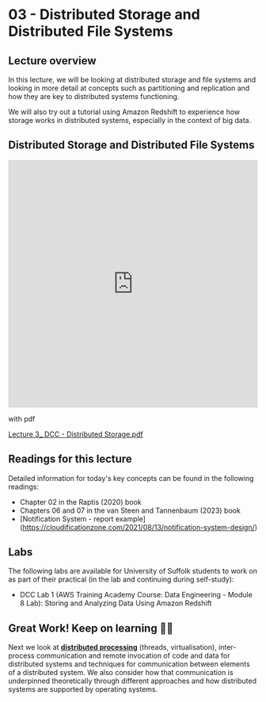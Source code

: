 # 03 - Distributed Storage and Distributed File Systems

## Lecture overview
In this lecture, we will be looking at distributed storage and file systems and looking in more detail at concepts such as partitioning and replication and how they are key to distributed systems functioning.

We will also try out a tutorial using Amazon Redshift to experience how storage works in distributed systems, especially in the context of big data.

## Distributed Storage and Distributed File Systems
<html>
<iframe src="https://docs.google.com/presentation/d/e/2PACX-1vQbg0RxDkvkzWPBCOhqUtjZwkAb7EAL_FrahSY5ZKkW732AGKM6eNtBY32rSNPZicOBWpn_JlqGKIGC/embed?start=false&loop=false&delayms=3000" frameborder="0" width="100%" height="500px" allowfullscreen="true" mozallowfullscreen="true" webkitallowfullscreen="true"></iframe>
</html>


with pdf

[Lecture 3_ DCC - Distributed Storage.pdf](https://github.com/KakiasAcademicAlcove/DistributedCloudComputing/files/14835186/Lecture.3_.DCC.-.Distributed.Storage.pdf)


## Readings for this lecture

Detailed information for today's key concepts can be found in the following readings:

- Chapter 02 in the Raptis (2020) book
- Chapters 06 and 07 in the van Steen and Tannenbaum (2023) book
- [Notification System - report example] (https://cloudificationzone.com/2021/08/13/notification-system-design/)

## Labs

The following labs are available for University of Suffolk students to work on as part of their practical (in the lab and continuing during self-study):

- DCC Lab 1 (AWS Training Academy Course: Data Engineering - Module 8 Lab): Storing and Analyzing Data Using Amazon Redshift

## Great Work! Keep on learning 🎉💯
Next we look at [**distributed processing**](/workspaces/DistributedCloudComputing/04-distributed-processing/README.md) (threads, virtualisation), inter-process communication and remote invocation of code and data for distributed systems and techniques for communication between elements of a distributed system. We also consider how that communication is underpinned theoretically through different approaches and how distributed systems are supported by operating systems.
